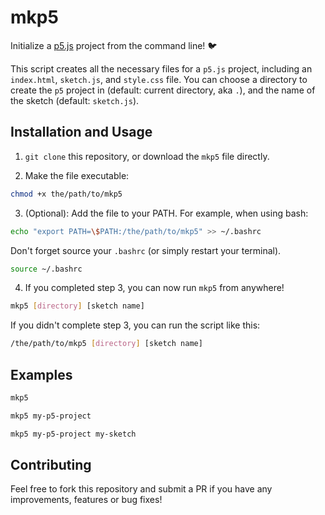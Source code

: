 # mkp5
Initialize a [p5.js](https://p5js.org/) project from the command line! 🐦

This script creates all the necessary files for a `p5.js` project, including an `index.html`, `sketch.js`, and `style.css` file. You can choose a directory to create the `p5` project in (default: current directory, aka `.`), and the name of the sketch (default: `sketch.js`).

## Installation and Usage

1. `git clone` this repository, or download the `mkp5` file directly.

2. Make the file executable:

```bash
chmod +x the/path/to/mkp5
```

3. (Optional): Add the file to your PATH. For example, when using bash:

```bash
echo "export PATH=\$PATH:/the/path/to/mkp5" >> ~/.bashrc
```

Don't forget source your `.bashrc` (or simply restart your terminal).

```bash
source ~/.bashrc
```

4. If you completed step 3, you can now run `mkp5` from anywhere! 
```bash
mkp5 [directory] [sketch name]
```

If you didn't complete step 3, you can run the script like this:

```bash
/the/path/to/mkp5 [directory] [sketch name]
```

## Examples

```bash
mkp5
```

```bash
mkp5 my-p5-project
```

```bash
mkp5 my-p5-project my-sketch
```

## Contributing

Feel free to fork this repository and submit a PR if you have any improvements, features or bug fixes!

